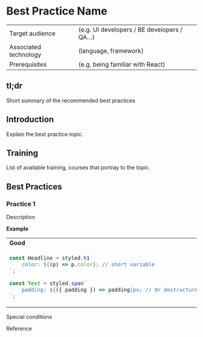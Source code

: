# Best Practice Name

|  |  |
| --- | --- |
| Target audience | (e.g. UI developers / BE developers / QA…) |
| Associated technology | (language, framework) |
| Prerequisites | (e.g. being familiar with React) |

## tl;dr

Short summary of the recommended best practices

## Introduction

Explain the best practice topic.

## Training

List of available training, courses that portray to the topic.

## Best Practices

### Practice 1

Description

**Example**
<table>
  <tr>
    <td>
        <strong>Good</strong>
    </td>
    <td>
        <strong>Bad</strong>
    </td>
  </tr>
  <tr>
    <td>

```jsx
const Headline = styled.h1`
    color: ${(p) => p.color}; // short variable
`;

const Text = styled.span`
    padding: ${({ padding }) => padding}px; // Or destructure
`;
```

</td><td>

```jsx
const Headline = styled.h1`
    color: ${(componentProperties) => componentProperties.color};  // Too long variable
`;
```

</td></tr>
</table>


Special conditions

Reference
